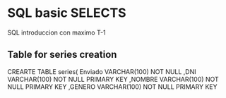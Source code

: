 # SQL basic SELECTS

SQL introduccion con maximo T-1

## Table for series  creation

CREARTE TABLE series(
  Enviado VARCHAR(100) NOT NULL
,DNI VARCHAR(100) NOT NULL PRIMARY KEY
,NOMBRE VARCHAR(100) NOT NULL PRIMARY KEY
,GENERO VARCHAR(100) NOT NULL PRIMARY KEY
